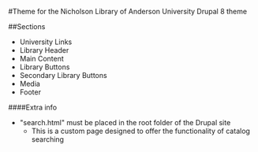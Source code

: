#Theme for the Nicholson Library of Anderson University
Drupal 8 theme

##Sections
* University Links
* Library Header
* Main Content
* Library Buttons
* Secondary Library Buttons
* Media
* Footer

####Extra info
* "search.html" must be placed in the root folder of the Drupal site
  * This is a custom page designed to offer the functionality of catalog searching